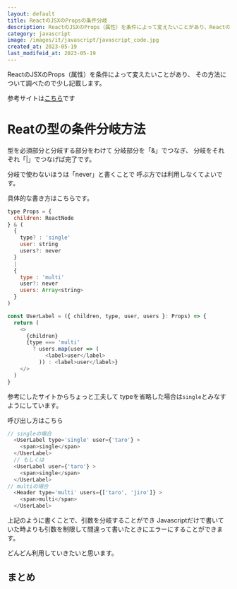 ```yaml
---
layout: default
title: ReactのJSXのPropsの条件分岐
description: ReactのJSXのProps（属性）を条件によって変えたいことがあり、Reactの型の条件分岐について記載します。
category: javascript
image: /images/it/javascript/javascript_code.jpg
created_at: 2023-05-19
last_modifeid_at: 2023-05-19
---
```


ReactのJSXのProps（属性）を条件によって変えたいことがあり、
その方法について調べたので少し記載します。

参考サイトは[こちら](https://de-milestones.com/react-props-conditional-type/)です

# Reatの型の条件分岐方法

型を必須部分と分岐する部分をわけて
分岐部分を「&」でつなぎ、
分岐をそれぞれ「|」でつなげば完了です。

分岐で使わないほうは「never」と書くことで
呼ぶ方では利用しなくてよいです。

具体的な書き方はこちらです。
```Javascript
type Props = {
  children: ReactNode
} & (
  {
    type? : 'single'
    user: string
    users?: never
  }
  |
  {
    type : 'multi'
    user?: never
    users: Array<string>
  }
)

const UserLabel = ({ children, type, user, users }: Props) => {
  return (
    <>
      {children}
      {type === 'multi'
        ? users.map(user => (
            <label>user</label>
          )) : <label>user</label>}
    </>
  )
}
```

参考にしたサイトからちょっと工夫して
typeを省略した場合は`single`とみなすようにしています。

呼び出し方はこちら
```Javascript
// singleの場合
  <UserLabel type='single' user={'taro'} >
    <span>single</span>
  </UserLabel>
  // もしくは
  <UserLabel user={'taro'} >
    <span>single</span>
  </UserLabel>
// multiの場合
  <Header type='multi' users={['taro', 'jiro']} >
    <span>multi</span>
  </UserLabel>
```

上記のように書くことで、引数を分岐することができ
Javascriptだけで書いていた時よりも引数を制限して間違って書いたときにエラーにすることができます。

どんどん利用していきたいと思います。

## まとめ

